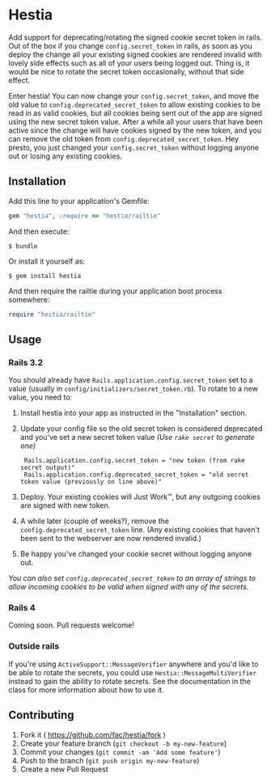 # Hestia

Add support for deprecating/rotating the signed cookie secret token in rails. Out of the box if you change `config.secret_token` in rails, as soon as you deploy the change all your existing signed cookies are rendered invalid with lovely side effects such as all of your users being logged out. Thing is, it would be nice to rotate the secret token occasionally, without that side effect.

Enter hestia! You can now change your `config.secret_token`, and move the old value to `config.deprecated_secret_token` to allow existing cookies to be read in as valid cookies, but all cookies being sent out of the app are signed using the new secret token value. After a while all your users that have been active since the change will have cookies signed by the new token, and you can remove the old token from `config.deprecated_secret_token`. Hey presto, you just changed your `config.secret_token` without logging anyone out or losing any existing cookies.

## Installation

Add this line to your application's Gemfile:

```ruby
gem "hestia", :require => "hestia/railtie"
```

And then execute:

    $ bundle

Or install it yourself as:

    $ gem install hestia

And then require the railtie during your application boot process somewhere:

```ruby
require "hestia/railtie"
```

## Usage

### Rails 3.2

You should already have `Rails.application.config.secret_token` set to a value (usually in `config/initializers/secret_token.rb`). To rotate to a new value, you need to:

1. Install hestia into your app as instructed in the "Installation" section.

2. Update your config file so the old secret token is considered deprecated and you've set a new secret token value *(Use `rake secret` to generate one)*

        Rails.application.config.secret_token = "new token (from rake secret output)"
        Rails.application.config.deprecated_secret_token = "old secret token value (previously on line above)"

3. Deploy. Your existing cookies will Just Work™, but any outgoing cookies are signed with new token.

4. A while later (couple of weeks?), remove the `config.deprecated_secret_token` line. (Any existing cookies that haven't been sent to the webserver are now rendered invalid.)

5. Be happy you've changed your cookie secret without logging anyone out.

*You can also set `config.deprecated_secret_token` to an array of strings to allow incoming cookies to be valid when signed with any of the secrets.*

### Rails 4

Coming soon. Pull requests welcome!

### Outside rails

If you're using `ActiveSupport::MessageVerifier` anywhere and you'd like to be able to rotate the secrets, you could use `Hestia::MessageMultiVerifier` instead to gain the ability to rotate secrets. See the documentation in the class for more information about how to use it.

## Contributing

1. Fork it ( https://github.com/fac/hestia/fork )
2. Create your feature branch (`git checkout -b my-new-feature`)
3. Commit your changes (`git commit -am 'Add some feature'`)
4. Push to the branch (`git push origin my-new-feature`)
5. Create a new Pull Request
